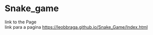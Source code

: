 # Snake_game
link to the Page
<br>
link para a pagina
https://leobbraga.github.io/Snake_Game/Index.html
